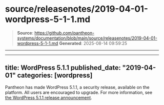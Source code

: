 # source/releasenotes/2019-04-01-wordpress-5-1-1.md

> **Source**: https://github.com/pantheon-systems/documentation/blob/main/source/releasenotes/2019-04-01-wordpress-5-1-1.md
> **Generated**: 2025-08-14 09:59:25

---

---
title: WordPress 5.1.1
published_date: "2019-04-01"
categories: [wordpress]
---
Pantheon has made WordPress 5.1.1, a security release, available on the platform. All users are encouraged to upgrade. For more information, see [the WordPress 5.1.1 release announcement](https://wordpress.org/news/2019/03/wordpress-5-1-1-security-and-maintenance-release/).
